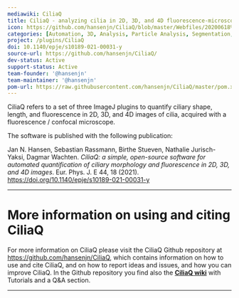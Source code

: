 ```yaml
---
mediawiki: CiliaQ
title: CiliaQ - analyzing cilia in 2D, 3D, and 4D fluorescence-microscopy images
icon: https://github.com/hansenjn/CiliaQ/blob/master/Webfiles/20200618%20CiliaQ%20Logo%20Small.png
categories: [Automation, 3D, Analysis, Particle Analysis, Segmentation, Object Detection, Colocalization, Tracking, Cilia]
project: /plugins/CiliaQ
doi: 10.1140/epje/s10189-021-00031-y
source-url: https://github.com/hansenjn/CiliaQ/
dev-status: Active
support-status: Active
team-founder: '@hansenjn'
team-maintainer: '@hansenjn'
pom-url: https://raw.githubusercontent.com/hansenjn/CiliaQ/master/pom.xml
---
```


CiliaQ refers to a set of three ImageJ plugins to quantify ciliary shape, length, and fluorescence in 2D, 3D, and 4D images of cilia,
acquired with a fluorescence / confocal microscope. 

The software is published with the following publication:

Jan N. Hansen, Sebastian Rassmann, Birthe Stueven, Nathalie Jurisch-Yaksi, Dagmar Wachten. 
*CiliaQ: a simple, open-source software for automated quantification of ciliary morphology and fluorescence in 2D, 3D, and 4D images*. 
Eur. Phys. J. E 44, 18 (2021). https://doi.org/10.1140/epje/s10189-021-00031-y

------------------------------------------------------------------------
# More information on using and citing CiliaQ
For more information on CiliaQ please visit the CiliaQ Github repository at https://github.com/hansenjn/CiliaQ,
which contains information on how to use and cite CiliaQ, and on how to report ideas and issues, and how you can improve CiliaQ.
In the Github repository you find also the **[CiliaQ wiki](https://github.com/hansenjn/CiliaQ/wiki/Home/)** with Tutorials and a Q&A section. 

------------------------------------------------------------------------


